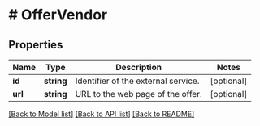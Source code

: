# # OfferVendor

## Properties

Name | Type | Description | Notes
------------ | ------------- | ------------- | -------------
**id** | **string** | Identifier of the external service. | [optional]
**url** | **string** | URL to the web page of the offer. | [optional]

[[Back to Model list]](../../README.md#models) [[Back to API list]](../../README.md#endpoints) [[Back to README]](../../README.md)
